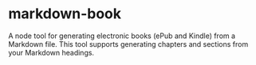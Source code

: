# markdown-book

A node tool for generating electronic books (ePub and Kindle) from a Markdown file. This tool supports generating chapters and sections from your Markdown headings.
